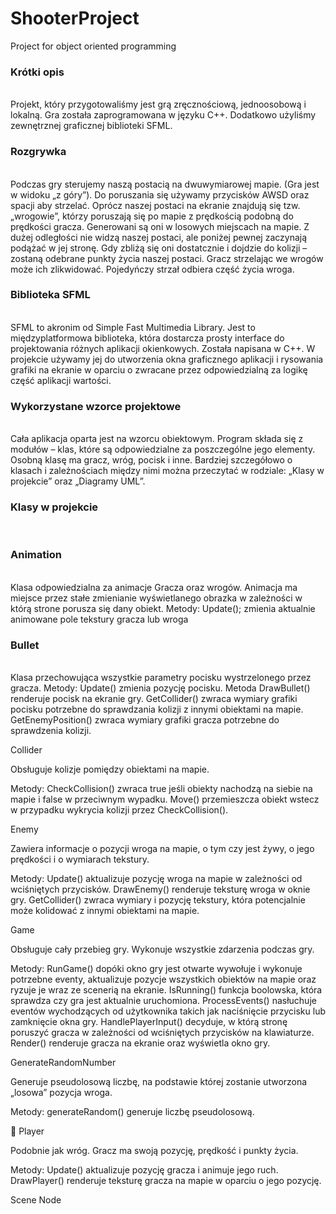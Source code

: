 # ShooterProject
Project for object oriented programming
<br>
<h3>Krótki opis</h3>
<br>
Projekt, który przygotowaliśmy jest grą zręcznościową, jednoosobową i lokalną. Gra została zaprogramowana w języku C++. Dodatkowo użyliśmy zewnętrznej graficznej biblioteki SFML.
<br>
<h3>Rozgrywka</h3>
<br>
Podczas gry sterujemy naszą postacią na dwuwymiarowej mapie. (Gra jest w widoku „z góry”). Do poruszania się używamy przycisków AWSD oraz spacji aby strzelać. Oprócz naszej postaci na ekranie znajdują się tzw. „wrogowie”, którzy poruszają się po mapie z prędkością podobną do prędkości gracza. Generowani są oni w losowych miejscach na mapie. Z dużej odległości nie widzą naszej postaci, ale poniżej pewnej zaczynają podążać w jej stronę. Gdy zbliżą się oni dostatcznie i dojdzie do kolizji – zostaną odebrane punkty życia naszej postaci. Gracz strzelając we wrogów może ich zlikwidować. Pojedyńczy strzał odbiera część życia wroga.
<br>
<h3>Biblioteka SFML</h3>
<br>
SFML to akronim od Simple Fast Multimedia Library. Jest to międzyplatformowa biblioteka, która dostarcza prosty interface do projektowania różnych aplikacji okienkowych. Została napisana w C++.  W projekcie używamy jej do utworzenia okna graficznego aplikacji i rysowania grafiki na ekranie w oparciu o zwracane przez odpowiedzialną za logikę część aplikacji wartości.
<br>
<h3>Wykorzystane wzorce projektowe</h3>
<br>
Cała aplikacja oparta jest na wzorcu obiektowym. Program składa się z modułów – klas, które są odpowiedzialne za poszczególne jego elementy. Osobną klasę ma gracz, wróg, pocisk i inne. Bardziej szczegółowo o klasach i zależnościach między nimi można przeczytać w rodziale: „Klasy  w projekcie” oraz „Diagramy UML”.
<br>
<h3>Klasy w projekcie</h3>
<br>
<h3>Animation</h3>
<br>
Klasa odpowiedzialna za animacje Gracza oraz wrogów. Animacja ma miejsce przez stałe zmienianie wyświetlanego obrazka w zależności w którą strone porusza się dany obiekt.
Metody:
Update(); zmienia aktualnie animowane pole tekstury gracza lub wroga
<br>
<h3>Bullet</h3>
<br>
Klasa przechowująca wszystkie parametry pocisku wystrzelonego przez gracza.
Metody: 
Update() zmienia pozycję pocisku.
Metoda DrawBullet() renderuje pocisk na ekranie gry.
GetCollider() zwraca wymiary grafiki pocisku potrzebne do sprawdzania kolizji z innymi obiektami na mapie.
GetEnemyPosition() zwraca wymiary grafiki gracza potrzebne do sprawdzenia kolizji.

Collider

Obsługuje kolizje pomiędzy obiektami na mapie.

Metody:
CheckCollision() zwraca true jeśli obiekty nachodzą na siebie na mapie i false w przeciwnym wypadku.
Move() przemieszcza obiekt wstecz w przypadku wykrycia kolizji przez CheckCollision().

Enemy

Zawiera informacje o pozycji wroga na mapie, o tym czy jest żywy, o jego prędkości i o wymiarach tekstury.

Metody:
Update() aktualizuje pozycję wroga na mapie w zależności od wciśniętych przycisków.
DrawEnemy() renderuje teksturę wroga w oknie gry.
GetCollider() zwraca wymiary i pozycję tekstury, która potencjalnie może kolidować z innymi obiektami na mapie.

Game

Obsługuje cały przebieg gry. Wykonuje wszystkie zdarzenia podczas gry.

Metody:
RunGame() dopóki okno gry jest otwarte wywołuje  i wykonuje potrzebne eventy, aktualizuje pozycje wszystkich obiektów na mapie oraz ryzuje je wraz ze scenerią na ekranie.
IsRunning() funkcja boolowska, która sprawdza czy gra jest aktualnie uruchomiona.
ProcessEvents() nasłuchuje eventów wychodzących od użytkownika takich jak naciśnięcie przycisku lub zamknięcie okna gry.
HandlePlayerInput() decyduje, w którą stronę poruszyć gracza w zależności od wciśniętych przycisków na klawiaturze.
Render() renderuje gracza na ekranie oraz wyświetla okno gry.

GenerateRandomNumber

Generuje pseudolosową liczbę, na podstawie której zostanie utworzona „losowa” pozycja wroga.

Metody:
generateRandom() generuje liczbę pseudolosową.


Player

Podobnie jak wróg. Gracz ma swoją pozycję, prędkość i punkty życia.

Metody:
Update() aktualizuje pozycję gracza i animuje jego ruch.
DrawPlayer() renderuje teksturę gracza na mapie w oparciu o jego pozycję.


Scene Node







